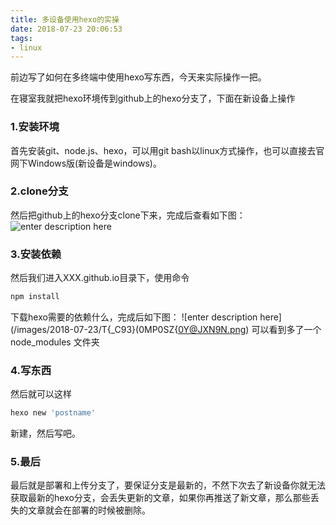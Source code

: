 ```yaml
---
title: 多设备使用hexo的实操
date: 2018-07-23 20:06:53
tags:
- linux
---
```


前边写了如何在多终端中使用hexo写东西，今天来实际操作一把。

<!--more-->

在寝室我就把hexo环境传到github上的hexo分支了，下面在新设备上操作

### 1.安装环境
首先安装git、node.js、hexo，可以用git bash以linux方式操作，也可以直接去官网下Windows版(新设备是windows)。

### 2.clone分支
然后把github上的hexo分支clone下来，完成后查看如下图：
![enter description here](/images/2018-07-23/photo1.png)

### 3.安装依赖
然后我们进入XXX.github.io目录下，使用命令
```bash
npm install
```
下载hexo需要的依赖什么，完成后如下图：
![enter description here](/images/2018-07-23/T{_C93}(0MP0SZ{0Y@JXN9N.png)
可以看到多了一个 node_modules 文件夹

### 4.写东西
然后就可以这样
```bash
hexo new 'postname'
```
新建，然后写吧。

### 5.最后
最后就是部署和上传分支了，要保证分支是最新的，不然下次去了新设备你就无法获取最新的hexo分支，会丢失更新的文章，如果你再推送了新文章，那么那些丢失的文章就会在部署的时候被删除。
